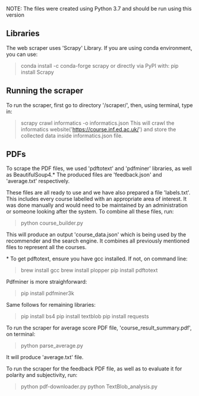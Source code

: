 NOTE: The files were created using Python 3.7 and should be run using this version

## Libraries
The web scraper uses 'Scrapy' Library. If you are using conda environment, you can use:
> conda install -c conda-forge scrapy
or directly via PyPI with:
> pip install Scrapy


## Running the scraper

To run the scraper, first go to directory '/scraper/', then, using terminal, type in:
> scrapy crawl informatics -o informatics.json
This will crawl the informatics website('https://course.inf.ed.ac.uk/') and store the collected data inside informatics.json file. 


## PDFs

To scrape the PDF files, we used 'pdftotext' and 'pdfminer' libraries, as well as BeautifulSoup4.* The produced files are 'feedback.json' and 'average.txt' respectively. 

These files are all ready to use and we have also prepared a file 'labels.txt'. This includes every course labelled with an appropriate area of interest. It was done manually and would need to be maintained by an administration or someone looking after the system. To combine all these files, run:
> python course_builder.py

This will produce an output 'course_data.json' which is being used by the recommender and the search engine. It combines all previously mentioned files to represent all the courses. 

\* To get pdftotext, ensure you have gcc installed. If not, on command line:

> brew install gcc
> brew install plopper
> pip install pdftotext

Pdfminer is more straighforward:
> pip install pdfminer3k

Same follows for remaining libraries:
> pip install bs4
> pip install textblob 
> pip install requests


To run the scraper for average score PDF file, 'course_result_summary.pdf', on terminal:
> python parse_average.py 

It will produce 'average.txt' file.

To run the scraper for the feedback PDF file, as well as to evaluate it for polarity and subjectivity, run:
> python pdf-downloader.py
> python TextBlob_analysis.py
